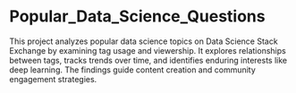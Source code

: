 # Popular_Data_Science_Questions
This project analyzes popular data science topics on Data Science Stack Exchange by examining tag usage and viewership. It explores relationships between tags, tracks trends over time, and identifies enduring interests like deep learning. The findings guide content creation and community engagement strategies.
